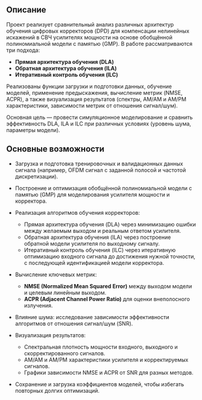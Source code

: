 ## Описание

Проект реализует сравнительный анализ различных архитектур обучения цифровых корректоров (DPD) для компенсации нелинейных искажений в СВЧ усилителях мощности на основе обобщённой полиномиальной модели с памятью (GMP). В работе рассматриваются три подхода:

* **Прямая архитектура обучения (DLA)**
* **Обратная архитектура обучения (ILA)**
* **Итеративный контроль обучения (ILC)**

Реализованы функции загрузки и подготовки данных, обучение моделей, применение предыскажения, вычисление метрик (NMSE, ACPR), а также визуализация результатов (спектры, AM/AM и AM/PM характеристики, зависимости метрик от отношения сигнал/шум).

Основная цель — провести симуляционное моделирование и сравнить эффективность DLA, ILA и ILC при различных условиях (уровень шума, параметры модели).


## Основные возможности

* Загрузка и подготовка тренировочных и валидационных данных сигнала (например, OFDM сигнал с заданной полосой и частотой дискретизации).
* Построение и оптимизация обобщённой полиномиальной модели с памятью (GMP) для моделирования усилителя мощности и корректора.
* Реализация алгоритмов обучения корректоров:

  * Прямая архитектура обучения (DLA) через минимизацию ошибки между желаемым выходом и реальным ответом усилителя.
  * Обратная архитектура обучения (ILA) через построение обратной модели усилителя по выходному сигналу.
  * Итеративный контроль обучения (ILC) через итеративную оптимизацию входного сигнала до достижения нужной точности, с последующей идентификацией модели корректора.
* Вычисление ключевых метрик:

  * **NMSE (Normalized Mean Squared Error)** между выходом модели и целевым линейным выходом.
  * **ACPR (Adjacent Channel Power Ratio)** для оценки внеполосного излучения.
* Влияние шума: исследование зависимости эффективности алгоритмов от отношения сигнал/шум (SNR).
* Визуализация результатов:

  * Спектральная плотность мощности входного, выходного и скорректированного сигналов.
  * AM/AM и AM/PM характеристики усилителя и корректируемых сигналов.
  * Графики зависимости NMSE и ACPR от SNR для разных методов.
* Сохранение и загрузка коэффициентов моделей, чтобы избегать повторных долгих оптимизаций.
